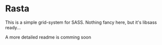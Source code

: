 # Rasta
This is a simple grid-system for SASS. Nothing fancy here, but it's libsass ready...

A more detailed readme is comming soon
